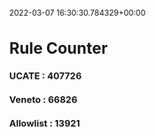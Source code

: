 2022-03-07 16:30:30.784329+00:00
# Rule Counter 
 ### UCATE : 407726

 ### Veneto : 66826

 ### Allowlist : 13921